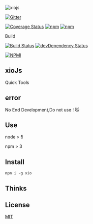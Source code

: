 
![xiojs](./file/xio-b.png)



[![Gitter](https://badges.gitter.im/xiojs/xio.svg)](https://gitter.im/xiojs/xio?utm_source=badge&utm_medium=badge&utm_campaign=pr-badge)

[![Coverage Status](https://coveralls.io/repos/github/xiojs/xio/badge.svg?branch=master)](https://coveralls.io/github/xiojs/xio?branch=master) 
[![npm](https://img.shields.io/npm/dm/xio.svg?maxAge=2592000)](https://www.npmjs.com/package/xio) 
[![npm](https://img.shields.io/npm/v/xio.svg?maxAge=3600)](https://www.npmjs.com/package/xio)

Build

[![Build Status](https://travis-ci.org/xiojs/xio.svg?branch=master)](https://travis-ci.org/xiojs/xio.js/) 
[![devDependency Status][david-dev-image]][david-dev-url]


[![NPMI][nodei-image]][nodei-url]


[david-dev-url]: https://david-dm.org/xiojs/xio#info=devDependencies
[david-dev-image]: https://david-dm.org/xiojs/xio/dev-status.svg
[nodei-image]: https://nodei.co/npm/xio.png?downloads=true&downloadRank=true&stars=true
[nodei-url]: https://www.npmjs.com/package/xio


## xioJs 

Quick Tools


## error

No End Development,Do not use ! :cat:


## Use

node > 5


npm  > 3


## Install

```
npm i -g xio
```


## Thinks


## License

[MIT](./CHANGELOG.md)



